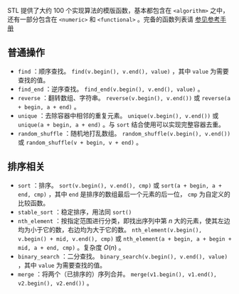STL 提供了大约 100 个实现算法的模版函数，基本都包含在 `<algorithm>` 之中，还有一部分包含在 `<numeric>` 和 `<functional>` 。完备的函数列表请 [参见参考手册](https://zh.cppreference.com/w/cpp/algorithm) 

## 普通操作

-    `find` ：顺序查找。 `find(v.begin(), v.end(), value)` ，其中 `value` 为需要查找的值。
-    `find_end` ：逆序查找。 `find_end(v.begin(), v.end(), value)` 。
-    `reverse` ：翻转数组、字符串。 `reverse(v.begin(), v.end())` 或 `reverse(a + begin, a + end)` 。
-    `unique` ：去除容器中相邻的重复元素。 `unique(v.begin(), v.end())` 或 `unique(a + begin, a + end)` 。与 `sort` 结合使用可以实现完整容器去重。
-    `random_shuffle` ：随机地打乱数组。 `random_shuffle(v.begin(), v.end())` 或 `random_shuffle(v + begin, v + end)` 。

## 排序相关

-    `sort` ：排序。 `sort(v.begin(), v.end(), cmp)` 或 `sort(a + begin, a + end, cmp)` ，其中 `end` 是排序的数组最后一个元素的后一位， `cmp` 为自定义的比较函数。
-    `stable_sort` ：稳定排序，用法同 `sort()` 
-    `nth_element` ：按指定范围进行分类，即找出序列中第 $n$ 大的元素，使其左边均为小于它的数，右边均为大于它的数。 `nth_element(v.begin(), v.begin() + mid, v.end(), cmp)` 或 `nth_element(a + begin, a + begin + mid, a + end, cmp)` 。复杂度 $O(n)$ 。
-    `binary_search` ：二分查找。 `binary_search(v.begin(), v.end(), value)` ，其中 `value` 为需要查找的值。
-    `merge` ：将两个（已排序的）序列合并。 `merge(v1.begin(), v1.end(), v2.begin(), v2.end())` 。

